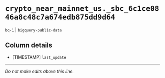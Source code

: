 # `crypto_near_mainnet_us._sbc_6c1ce0846a8c48c7a674edb875dd9d64`
`bq-1` | `bigquery-public-data`

## Column details
* [TIMESTAMP] `last_update`

-------------------------------------------------------------------------------
*Do not make edits above this line.*
